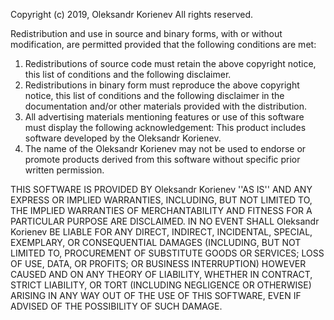 Copyright (c) 2019, Oleksandr Korienev
All rights reserved.

Redistribution and use in source and binary forms, with or without
modification, are permitted provided that the following conditions are met:
1. Redistributions of source code must retain the above copyright
   notice, this list of conditions and the following disclaimer.
2. Redistributions in binary form must reproduce the above copyright
   notice, this list of conditions and the following disclaimer in the
   documentation and/or other materials provided with the distribution.
3. All advertising materials mentioning features or use of this software
   must display the following acknowledgement:
   This product includes software developed by the Oleksandr Korienev.
4. The name of the Oleksandr Korienev may not be used to endorse or promote products
   derived from this software without specific prior written permission.

THIS SOFTWARE IS PROVIDED BY Oleksandr Korienev ''AS IS'' AND ANY
EXPRESS OR IMPLIED WARRANTIES, INCLUDING, BUT NOT LIMITED TO, THE IMPLIED
WARRANTIES OF MERCHANTABILITY AND FITNESS FOR A PARTICULAR PURPOSE ARE
DISCLAIMED. IN NO EVENT SHALL Oleksandr Korienev BE LIABLE FOR ANY
DIRECT, INDIRECT, INCIDENTAL, SPECIAL, EXEMPLARY, OR CONSEQUENTIAL DAMAGES
(INCLUDING, BUT NOT LIMITED TO, PROCUREMENT OF SUBSTITUTE GOODS OR SERVICES;
LOSS OF USE, DATA, OR PROFITS; OR BUSINESS INTERRUPTION) HOWEVER CAUSED AND
ON ANY THEORY OF LIABILITY, WHETHER IN CONTRACT, STRICT LIABILITY, OR TORT
(INCLUDING NEGLIGENCE OR OTHERWISE) ARISING IN ANY WAY OUT OF THE USE OF THIS
SOFTWARE, EVEN IF ADVISED OF THE POSSIBILITY OF SUCH DAMAGE.